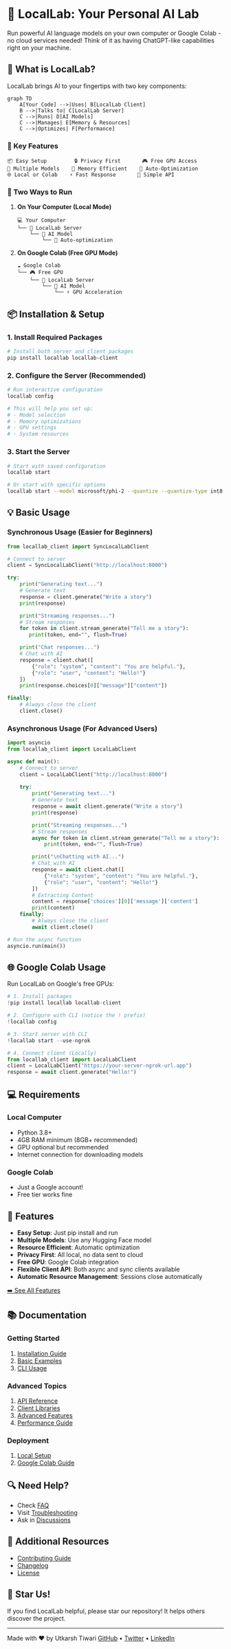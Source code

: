 # 🚀 LocalLab: Your Personal AI Lab

Run powerful AI language models on your own computer or Google Colab - no cloud services needed! Think of it as having ChatGPT-like capabilities right on your machine.

## 🤔 What is LocalLab?

LocalLab brings AI to your fingertips with two key components:

```mermaid
graph TD
    A[Your Code] -->|Uses| B[LocalLab Client]
    B -->|Talks to| C[LocalLab Server]
    C -->|Runs| D[AI Models]
    C -->|Manages| E[Memory & Resources]
    C -->|Optimizes| F[Performance]
```

### 🎯 Key Features

```
📦 Easy Setup         🔒 Privacy First       🎮 Free GPU Access
🤖 Multiple Models    💾 Memory Efficient    🔄 Auto-Optimization
🌐 Local or Colab    ⚡ Fast Response       🔧 Simple API
```

### 🌟 Two Ways to Run

1. **On Your Computer (Local Mode)**
   ```
   💻 Your Computer
   └── 🚀 LocalLab Server
       └── 🤖 AI Model
           └── 🔧 Auto-optimization
   ```

2. **On Google Colab (Free GPU Mode)**
   ```
   ☁️ Google Colab
   └── 🎮 Free GPU
       └── 🚀 LocalLab Server
           └── 🤖 AI Model
               └── ⚡ GPU Acceleration
   ```

## 📦 Installation & Setup

### 1. Install Required Packages

```bash
# Install both server and client packages
pip install locallab locallab-client
```

### 2. Configure the Server (Recommended)

```bash
# Run interactive configuration
locallab config

# This will help you set up:
# - Model selection
# - Memory optimizations
# - GPU settings
# - System resources
```

### 3. Start the Server

```bash
# Start with saved configuration
locallab start

# Or start with specific options
locallab start --model microsoft/phi-2 --quantize --quantize-type int8
```


## 💡 Basic Usage

### Synchronous Usage (Easier for Beginners)

```python
from locallab_client import SyncLocalLabClient

# Connect to server
client = SyncLocalLabClient("http://localhost:8000")

try:
    print("Generating text...")
    # Generate text
    response = client.generate("Write a story")
    print(response)

    print("Streaming responses...")
    # Stream responses
    for token in client.stream_generate("Tell me a story"):
       print(token, end="", flush=True)

    print("Chat responses...")
    # Chat with AI
    response = client.chat([
        {"role": "system", "content": "You are helpful."},
        {"role": "user", "content": "Hello!"}
    ])
    print(response.choices[0]["message"]["content"])

finally:
    # Always close the client
    client.close()
```

### Asynchronous Usage (For Advanced Users)

```python
import asyncio
from locallab_client import LocalLabClient

async def main():
    # Connect to server
    client = LocalLabClient("http://localhost:8000")
    
    try:
        print("Generating text...")
        # Generate text
        response = await client.generate("Write a story")
        print(response)

        print("Streaming responses...")
        # Stream responses
        async for token in client.stream_generate("Tell me a story"):
            print(token, end="", flush=True)

        print("\nChatting with AI...")
        # Chat with AI
        response = await client.chat([
            {"role": "system", "content": "You are helpful."},
            {"role": "user", "content": "Hello!"}
        ])
        # Extracting Content
        content = response['choices'][0]['message']['content']
        print(content)
    finally:
        # Always close the client
        await client.close()

# Run the async function
asyncio.run(main())
```

## 🌐 Google Colab Usage

Run LocalLab on Google's free GPUs:

```python
# 1. Install packages
!pip install locallab locallab-client

# 2. Configure with CLI (notice the ! prefix)
!locallab config

# 3. Start server with CLI
!locallab start --use-ngrok

# 4. Connect client (Locally)
from locallab_client import LocalLabClient
client = LocalLabClient("https://your-server-ngrok-url.app")
response = await client.generate("Hello!")
```

## 💻 Requirements

### Local Computer
- Python 3.8+
- 4GB RAM minimum (8GB+ recommended)
- GPU optional but recommended
- Internet connection for downloading models

### Google Colab
- Just a Google account!
- Free tier works fine

## 🌟 Features

- **Easy Setup**: Just pip install and run
- **Multiple Models**: Use any Hugging Face model
- **Resource Efficient**: Automatic optimization
- **Privacy First**: All local, no data sent to cloud
- **Free GPU**: Google Colab integration
- **Flexible Client API**: Both async and sync clients available
- **Automatic Resource Management**: Sessions close automatically

[➡️ See All Features](./docs/features/README.md)

## 📚 Documentation

### Getting Started
1. [Installation Guide](./docs/guides/getting-started.md)
2. [Basic Examples](./docs/guides/examples.md)
3. [CLI Usage](./docs/guides/cli.md)

### Advanced Topics
1. [API Reference](./docs/guides/api.md)
2. [Client Libraries](./docs/clients/README.md)
3. [Advanced Features](./docs/guides/advanced.md)
4. [Performance Guide](./docs/features/performance.md)

### Deployment
1. [Local Setup](./docs/deployment/local.md)
2. [Google Colab Guide](./docs/colab/README.md)

## 🔍 Need Help?

- Check [FAQ](./docs/guides/faq.md)
- Visit [Troubleshooting](./docs/guides/troubleshooting.md)
- Ask in [Discussions](https://github.com/UtkarshTheDev/LocalLab/discussions)

## 📖 Additional Resources

- [Contributing Guide](./docs/guides/contributing.md)
- [Changelog](./CHANGELOG.md)
- [License](./LICENSE)

## 🌟 Star Us!
If you find LocalLab helpful, please star our repository! It helps others discover the project.

---

Made with ❤️ by Utkarsh Tiwari
[GitHub](https://github.com/UtkarshTheDev) • [Twitter](https://twitter.com/UtkarshTheDev) • [LinkedIn](https://linkedin.com/in/utkarshthedev)

